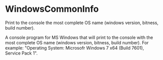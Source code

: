 # WindowsCommonInfo
Print to the console the most complete OS name (windows version, bitness, build number).

A console program for MS Windows that will print to the console with the most complete OS name (windows version, bitness, build number).
For example: "Operating System: Microsofr Windows 7 x64 (Build 7601), Service Pack 1". 
